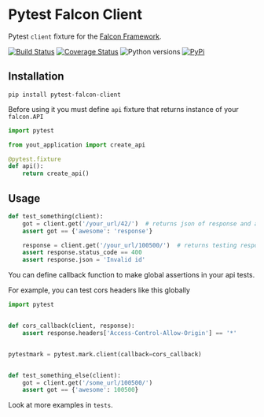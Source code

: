 Pytest Falcon Client
===
Pytest `client` fixture for the [Falcon Framework](https://github.com/falconry/falcon).

[![Build Status](https://travis-ci.org/cryptomaniac512/pytest-falcon-client.svg?branch=master)](https://travis-ci.org/cryptomaniac512/pytest-falcon-client)
[![Coverage Status](https://coveralls.io/repos/github/cryptomaniac512/pytest-falcon-client/badge.svg?branch=master)](https://coveralls.io/github/cryptomaniac512/pytest-falcon-client?branch=master)
![Python versions](https://img.shields.io/badge/python-3.4,%203.5,%203.6-blue.svg)
[![PyPi](https://img.shields.io/badge/PyPi-0.0.2-yellow.svg)](https://pypi.python.org/pypi/pytest-falcon-client)

## Installation

``` shell
pip install pytest-falcon-client
```

Before using it you must define `api` fixture that returns instance of your `falcon.API`

``` python
import pytest

from yout_application import create_api

@pytest.fixture
def api():
    return create_api()
```

## Usage

``` python
def test_something(client):
    got = client.get('/your_url/42/')  # returns json of response and automatically check response status code
	assert got == {'awesome': 'response'}

	response = client.get('/your_url/100500/')  # returns testing response object and skip status code check
	assert response.status_code == 400
	assert response.json = 'Invalid id'
```

You can define callback function to make global assertions in your api tests.

For example, you can test cors headers like this globally
``` python
import pytest


def cors_callback(client, response):
    assert response.headers['Access-Control-Allow-Origin'] == '*'


pytestmark = pytest.mark.client(callback=cors_callback)


def test_something_else(client):
    got = client.get('/some_url/100500/')
	assert got == {'awesome': 100500}
```

Look at more examples in `tests`.
